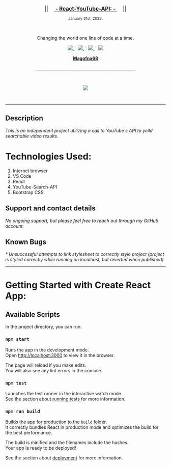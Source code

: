 <p align="center">
  <big>||  &nbsp;&nbsp;&nbsp;<u><b> 
  - React-YouTube-API: - 
  </b></u>&nbsp;&nbsp;&nbsp;  ||</big>
</p>
<p align="center">
  <small>January 21st, 2022.</small>
</p>
<br>
<p align="center">Changing the world one line of code at a time. </p>
    <p align="center">
        <a href="https://github.com/Magofna68/MessageBoard.Solution/graphs/contributors">
            <img src="https://img.shields.io/github/contributors/Magofna68/capstone.svg?style=plastic">
        </a>
        ¨
        <a href="https://github.com/Magofna68/MessageBoard.Solution/stargazers">
            <img src="https://img.shields.io/github/license/Magofna68/react-yt-api-redux?style=plastic">
        </a>
        ¨
        <a href="https://github.com/Magofna68/MessageBoard.Solution/issues">
            <img src="https://img.shields.io/github/last-commit/Magofna68/react-yt-api-redux?style=plastic">
        </a>
        ¨
        <a href="https://linkedin.com/in/Magofna68">
            <img src="https://img.shields.io/badge/-LinkedIn-black.svg?style=plastic&logo=linkedin&colorB=2867B2">
        </a>
    </p>
<p align="center">
    <!-- Project Avatar/Logo -->
    <p align="center">
        <a href="https://github.com/Magofna68">
            <strong>Magofna68</strong>
        </a>
    </p>
    <p align="center">
      __________________________________________________
    </p>
    <br>
    <p align="center"><a href="https://github.com/Magofna68">
        <img src="https://avatars.githubusercontent.com/u/80496559?v=4">
    </a></p>
    <br>
    <!-- GitHub Link -->
    <!-- Project Shields -->
</p>

------------------------------

## Description

_*This is an independent project utilizing a call to YouTube's API to yeild searchable video results.*_

# Technologies Used:

1. Internet browser
2. VS Code
3. React
4. YouTube-Search-API
5. Bootstrap CSS


## Support and contact details

_No ongoing support, but please feel free to reach out through my GitHub account._

## Known Bugs

_* Unsuccessful attempts to link stylesheet to correctly style project (project is styled correctly while running on localhost, but reverted when published)_

________________________________________________________________________________

# Getting Started with Create React App:

## Available Scripts

In the project directory, you can run:

### `npm start`

Runs the app in the development mode.\
Open [http://localhost:3000](http://localhost:3000) to view it in the browser.

The page will reload if you make edits.\
You will also see any lint errors in the console.

### `npm test`

Launches the test runner in the interactive watch mode.\
See the section about [running tests](https://facebook.github.io/create-react-app/docs/running-tests) for more information.

### `npm run build`

Builds the app for production to the `build` folder.\
It correctly bundles React in production mode and optimizes the build for the best performance.

The build is minified and the filenames include the hashes.\
Your app is ready to be deployed!

See the section about [deployment](https://facebook.github.io/create-react-app/docs/deployment) for more information.

